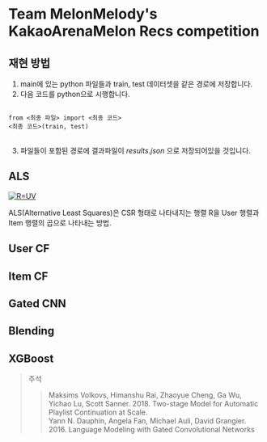 # Team MelonMelody's KakaoArenaMelon Recs competition

## 재현 방법
1. main에 있는 python 파일들과 train, test 데이터셋을 같은 경로에 저장합니다.
2. 다음 코드를 python으로 시행합니다.

<pre>
<code>
from <최종 파일> import <최종 코드>
<최종 코드>(train, test)
</code>
</pre>

3. 파일들이 포함된 경로에 결과파일이 *results.json* 으로 저장되어있을 것입니다.
  



## ALS
<a href="https://www.codecogs.com/eqnedit.php?latex=R=UV" target="_blank"><img src="https://latex.codecogs.com/gif.latex?R=UV" title="R=UV" /></a>

ALS(Alternative Least Squares)은 CSR 형태로 나타내지는 행렬 R을 User 행렬과 Item 행렬의 곱으로 나타내는 방법.

## User CF

## Item CF

## Gated CNN

## Blending

## XGBoost

> 주석
>> Maksims Volkovs, Himanshu Rai, Zhaoyue Cheng, Ga Wu, Yichao Lu, Scott Sanner. 2018. Two-stage Model for Automatic Playlist Continuation at Scale.  
>> Yann N. Dauphin, Angela Fan, Michael Auli, David Grangier. 2016. Language Modeling with Gated Convolutional Networks
